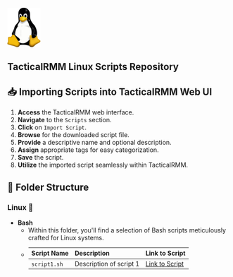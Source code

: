 ![Linux Logo](/Images/Linux/Tux.png)

## TacticalRMM Linux Scripts Repository

## 📥 Importing Scripts into TacticalRMM Web UI

1. **Access** the TacticalRMM web interface.
2. **Navigate** to the `Scripts` section.
3. **Click** on `Import Script`.
4. **Browse** for the downloaded script file.
5. **Provide** a descriptive name and optional description.
6. **Assign** appropriate tags for easy categorization.
7. **Save** the script.
8. **Utilize** the imported script seamlessly within TacticalRMM.

## 📁 Folder Structure

### Linux 🐧
- **Bash**
  - Within this folder, you'll find a selection of Bash scripts meticulously crafted for Linux systems.
  - | Script Name | Description | Link to Script |
      |-------------|-------------|-------------|
      | `script1.sh` | Description of script 1 | [Link to Script](https://www.google.com) |  